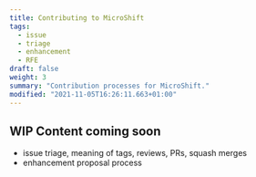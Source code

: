 ```yaml
---
title: Contributing to MicroShift
tags:
  - issue
  - triage
  - enhancement
  - RFE
draft: false
weight: 3
summary: "Contribution processes for MicroShift."
modified: "2021-11-05T16:26:11.663+01:00"
---
```


## WIP Content coming soon

- issue triage, meaning of tags, reviews, PRs, squash merges
- enhancement proposal process
